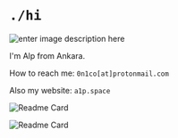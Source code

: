 # `./hi`


![enter image description here](https://media.giphy.com/media/KmHueA88mFABT9GkkR/giphy.gif)

I'm Alp from Ankara.

How to reach me:  `0n1co[at]protonmail.com`

Also my website: `a1p.space`

![Readme Card](https://github-readme-stats.vercel.app/api/pin/?username=alpkeskin&repo=mosint)

![Readme Card](https://github-readme-stats.vercel.app/api/pin/?username=alpkeskin&repo=Chegg-Discord-Bot)

